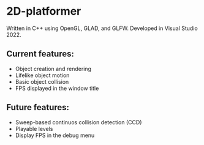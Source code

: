# 2D-platformer
Written in C++ using OpenGL, GLAD, and GLFW. Developed in Visual Studio 2022.
## Current features:
 - Object creation and rendering
 - Lifelike object motion
 - Basic object collision
 - FPS displayed in the window title
## Future features:
 - Sweep-based continuos collision detection (CCD)
 - Playable levels
 - Display FPS in the debug menu
